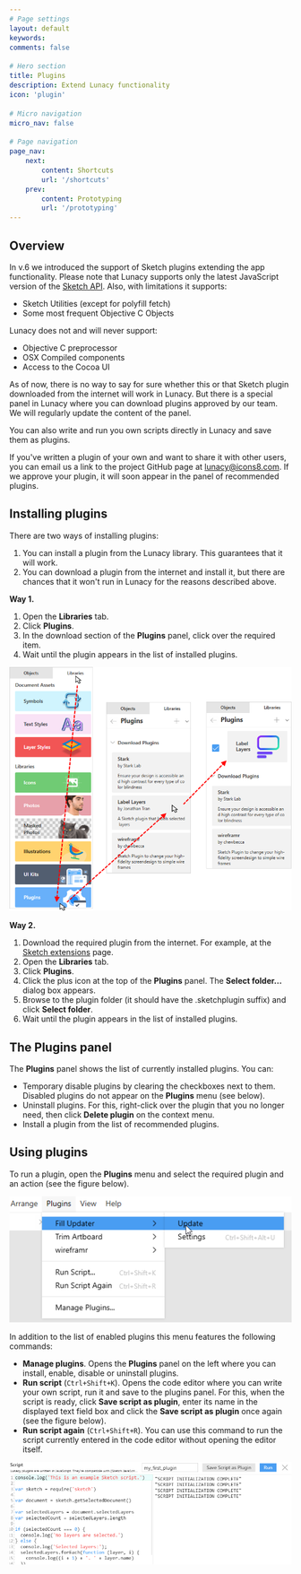 ```yaml
---
# Page settings
layout: default
keywords:
comments: false

# Hero section
title: Plugins
description: Extend Lunacy functionality
icon: 'plugin'

# Micro navigation
micro_nav: false

# Page navigation
page_nav:
    next:
        content: Shortcuts
        url: '/shortcuts'
    prev:
        content: Prototyping
        url: '/prototyping'
---
```





## Overview

In v.6 we introduced the support of Sketch plugins extending the app functionality. Please note that Lunacy supports only the latest JavaScript version of the <a href="https://developer.sketch.com/reference/api/" target="_blank">Sketch API</a>. Also, with limitations it supports:

* Sketch Utilities (except for polyfill fetch) 
* Some most frequent Objective C Objects

Lunacy does not and will never  support:

* Objective C preprocessor
* OSX Compiled components
* Access to the Cocoa UI

As of now, there is no way to say for sure whether this or that Sketch plugin downloaded from the internet will work in Lunacy. But there is a special panel in Lunacy where you can download plugins approved by our team. We will regularly update the content of the panel.

You can also write and run you own scripts directly in Lunacy and save them as plugins.

If you've written a plugin of your own and want to share it with other users, you can email us a link to the project GitHub page at lunacy@icons8.com. If we approve your plugin, it will soon appear in the panel of recommended plugins.

## Installing plugins

There are two ways of installing plugins:

1. You can install a plugin from the Lunacy library. This guarantees that it will work.
2. You can download a plugin from the internet and install it, but there are chances that it won't run in Lunacy for the reasons described above.

**Way 1.**

1. Open the **Libraries** tab.
2. Click **Plugins**.
3. In the download section of the **Plugins** panel, click over the required item.
4. Wait until the plugin appears in the list of installed plugins.

![Installing a plugin](public/plugins-install.png)

**Way 2.**

1. Download the required plugin from the internet. For example, at the <a href="https://www.sketch.com/extensions/" target="_blank">Sketch extensions</a> page.
2. Open the **Libraries** tab.
3. Click **Plugins**.
4. Click the plus icon at the top of the **Plugins** panel. The **Select folder...** dialog box appears.
5. Browse to the plugin folder (it should have the .sketchplugin suffix) and click **Select folder**.
6. Wait until the plugin appears in the list of installed plugins.

## The Plugins panel

The **Plugins** panel shows the list of currently installed plugins. You can:

* Temporary disable plugins by clearing the checkboxes next to them. Disabled plugins do not appear on the **Plugins** menu (see below).
* Uninstall plugins. For this, right-click over the plugin that you no longer need, then click **Delete plugin** on the context menu.
* Install a plugin from the list of recommended plugins.

## Using plugins

To run a plugin, open the **Plugins** menu and select the required plugin and an action (see the figure below).

![Plugins menu](public/plugins-menu.png)

In addition to the list of enabled plugins this menu features the following commands:

* **Manage plugins**. Opens the **Plugins** panel on the left where you can install, enable, disable or uninstall plugins.
* **Run script** (`Ctrl+Shift+K`). Opens the code editor where you can write your own script, run it and save to the plugins panel. For this, when the script is ready, click **Save script as plugin**, enter its name in the displayed text field box and click the **Save script as plugin** once again  (see the figure below).
* **Run script again** (`Ctrl+Shift+R`). You can use this command to run the script currently entered in the code editor without opening the editor itself.

![Code editor](public/plugins-codeeditor1.png)




[//]: # (removed the unique features section - maybe we should recreate it as a set of links)
[//]: # (# Unique Features)
